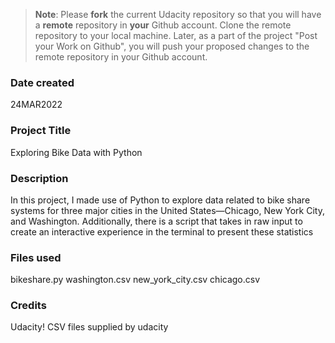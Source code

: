 >**Note**: Please **fork** the current Udacity repository so that you will have a **remote** repository in **your** Github account. Clone the remote repository to your local machine. Later, as a part of the project "Post your Work on Github", you will push your proposed changes to the remote repository in your Github account.

### Date created
24MAR2022

### Project Title
Exploring Bike Data with Python

### Description
In this project, I made use of Python to explore data related to bike share systems for three major cities in the United States—Chicago, New York City, and Washington.  Additionally, there is a script that takes in raw input to create an interactive experience in the terminal to present these statistics

### Files used
bikeshare.py
washington.csv
new_york_city.csv
chicago.csv


### Credits
Udacity!
CSV files supplied by udacity

